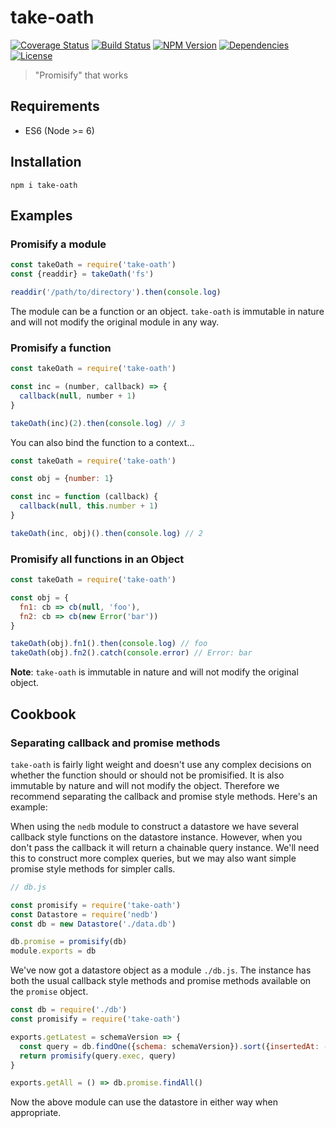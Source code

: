 # take-oath

[![Coverage Status](https://img.shields.io/coveralls/johngeorgewright/take-oath/master.svg?style=flat-square)](https://coveralls.io/github/johngeorgewright/take-oath?branch=master)
[![Build Status](https://img.shields.io/travis/johngeorgewright/take-oath/master.svg?style=flat-square)](https://travis-ci.org/johngeorgewright/take-oath)
[![NPM Version](https://img.shields.io/npm/v/take-oath.svg?style=flat-square)](https://www.npmjs.com/package/take-oath)
[![Dependencies](https://img.shields.io/gemnasium/johngeorgewright/take-oath.svg?style=flat-square)](https://gemnasium.com/github.com/johngeorgewright/take-oath)
[![License](https://img.shields.io/npm/l/take-oath.svg?style=flat-square)](https://github.com/johngeorgewright/take-oath/blob/master/LICENSE)


> "Promisify" that works

## Requirements

- ES6 (Node >= 6)

## Installation

```
npm i take-oath
```

## Examples

### Promisify a module

```javascript
const takeOath = require('take-oath')
const {readdir} = takeOath('fs')

readdir('/path/to/directory').then(console.log)
```

The module can be a function or an object. `take-oath` is immutable in nature
and will not modify the original module in any way.

### Promisify a function

```javascript
const takeOath = require('take-oath')

const inc = (number, callback) => {
  callback(null, number + 1)
}

takeOath(inc)(2).then(console.log) // 3
```

You can also bind the function to a context...

```javascript
const takeOath = require('take-oath')

const obj = {number: 1}

const inc = function (callback) {
  callback(null, this.number + 1)
}

takeOath(inc, obj)().then(console.log) // 2
```

### Promisify all functions in an Object

```javascript
const takeOath = require('take-oath')

const obj = {
  fn1: cb => cb(null, 'foo'),
  fn2: cb => cb(new Error('bar'))
}

takeOath(obj).fn1().then(console.log) // foo
takeOath(obj).fn2().catch(console.error) // Error: bar
```

**Note**: `take-oath` is immutable in nature and will not modify the original
object.

## Cookbook

### Separating callback and promise methods

`take-oath` is fairly light weight and doesn't use any complex decisions on
whether the function should or should not be promisified. It is also immutable
by nature and will not modify the object. Therefore we recommend separating the
callback and promise style methods. Here's an example:

When using the `nedb` module to construct a datastore we have several callback
style functions on the datastore instance. However, when you don't pass the
callback it will return a chainable query instance. We'll need this to construct
more complex queries, but we may also want simple promise style methods for
simpler calls.

```javascript
// db.js

const promisify = require('take-oath')
const Datastore = require('nedb')
const db = new Datastore('./data.db')

db.promise = promisify(db)
module.exports = db
```

We've now got a datastore object as a module `./db.js`. The instance has both
the usual callback style methods and promise methods available on the `promise`
object.

```javascript
const db = require('./db')
const promisify = require('take-oath')

exports.getLatest = schemaVersion => {
  const query = db.findOne({schema: schemaVersion}).sort({insertedAt: -1})
  return promisify(query.exec, query)
}

exports.getAll = () => db.promise.findAll()
```

Now the above module can use the datastore in either way when appropriate.
